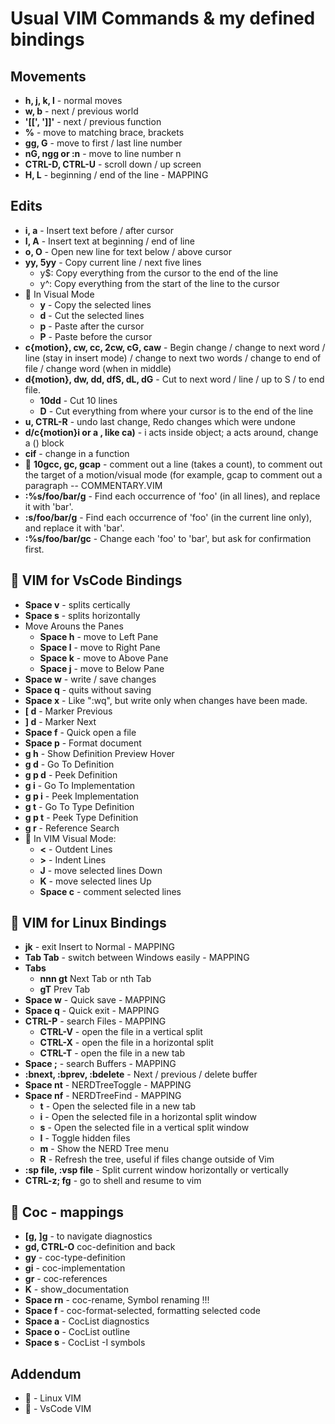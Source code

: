 # Usual VIM Commands & my defined bindings

## Movements

* **h, j, k, l** - normal moves
* **w, b** - next / previous world
* **'[[', ']]'** - next / previous function
* **%** - move to matching brace, brackets
* **gg, G** - move to first / last line number
* **nG, ngg or :n** - move to line number n
* **CTRL-D, CTRL-U** - scroll down / up screen
* **H, L** - beginning / end of the line - MAPPING

## Edits
* **i, a** - Insert text before / after cursor
* **I, A** - Insert text at beginning / end of line
* **o, O** - Open new line for text below / above cursor
* **yy, 5yy** - Copy current line / next five lines
  * y$: Copy everything from the cursor to the end of the line
  * y^: Copy everything from the start of the line to the cursor 
* :large_blue_diamond: In Visual Mode
  * **y** - Copy the selected lines
  * **d** - Cut the selected lines
  * **p** - Paste after the cursor
  * **P** - Paste before the cursor
* **c{motion}, cw, cc, 2cw, cG, caw** - Begin change / change to next word / line (stay in insert mode) / change to next two words / change to end of file / change word (when in middle)
* **d{motion}, dw, dd, dfS, dL, dG** - Cut to next word / line / up to S / to end file.
  * **10dd** - Cut 10 lines
  * **D** - Cut everything from where your cursor is to the end of the line
* **u,  CTRL-R** - undo last change, Redo changes which were undone
* **d/c{motion}i or a , like ca)** - i acts inside object; a acts around, change a () block
* **cif** - change in a function
* :red_circle: **10gcc, gc, gcap** - comment out a line (takes a count), to comment out the target of a motion/visual mode (for example, gcap to comment out a paragraph -- COMMENTARY.VIM
* **:%s/foo/bar/g** - Find each occurrence of 'foo' (in all lines), and replace it with 'bar'.
* **:s/foo/bar/g** - Find each occurrence of 'foo' (in the current line only), and replace it with 'bar'.
* **:%s/foo/bar/gc** - Change each 'foo' to 'bar', but ask for confirmation first.

## :large_blue_circle: VIM for VsCode Bindings
* **Space v** - splits certically
* **Space s** - splits horizontally
* Move Arouns the Panes
   * **Space h** - move to Left Pane
   * **Space l** - move to Right Pane
   * **Space k** - move to Above Pane
   * **Space j** - move to Below Pane
* **Space w** - write / save changes
* **Space q** - quits without saving
* **Space x** - Like ":wq", but write only when changes have been made.
* **[ d** - Marker Previous
* **] d** - Marker Next
* **Space f** - Quick open a file
* **Space p** - Format document
* **g h** - Show Definition Preview Hover
* **g d** - Go To Definition
* **g p d** - Peek Definition
* **g i** - Go To Implementation
* **g p i** - Peek Implementation
* **g t** - Go To Type Definition
* **g p t** - Peek Type Definition
* **g r** - Reference Search
* :large_blue_diamond: In VIM Visual Mode:
   * **<** - Outdent Lines
   * **>** - Indent Lines
   * **J** - move selected lines Down
   * **K** - move selected lines Up
   * **Space c** - comment selected lines  

## :red_circle: VIM for Linux Bindings
* **jk** - exit Insert to Normal - MAPPING
* **Tab Tab** - switch between Windows easily - MAPPING
* **Tabs**
    * **nnn gt** Next Tab or nth Tab
    * **gT** Prev Tab
* **Space w** - Quick save - MAPPING
* **Space q** - Quick exit - MAPPING
* **CTRL-P** - search Files - MAPPING
    * **CTRL-V** - open the file in a vertical split
    * **CTRL-X** - open the file in a horizontal split 
    * **CTRL-T** - open the file in a new tab
* **Space ;** - search Buffers - MAPPING
* **:bnext, :bprev, :bdelete** - Next / previous / delete buffer
* **Space nt** - NERDTreeToggle - MAPPING
* **Space nf** - NERDTreeFind - MAPPING
    * **t** - Open the selected file in a new tab
    * **i** - Open the selected file in a horizontal split window
    * **s** - Open the selected file in a vertical split window
    * **I** - Toggle hidden files
    * **m** - Show the NERD Tree menu
    * **R** - Refresh the tree, useful if files change outside of Vim
* **:sp file, :vsp file** - Split current window horizontally or vertically
* **CTRL-z; fg** - go to shell and resume to vim

## :red_circle: Coc - mappings

* **[g, ]g** - to navigate diagnostics
* **gd, CTRL-O** coc-definition and back
* **gy** - coc-type-definition
* **gi** - coc-implementation
* **gr** - coc-references
* **K** - show_documentation
* **Space rn** - coc-rename, Symbol renaming !!!
* **Space f** - coc-format-selected, formatting selected code
* **Space a** - CocList diagnostics
* **Space o** - CocList outline
* **Space s** - CocList -I symbols

## Addendum
* :red_circle: - Linux VIM
* :large_blue_circle: - VsCode VIM
